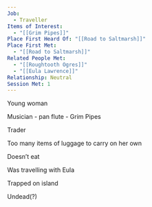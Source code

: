 ```yaml
---
Job:
  - Traveller
Items of Interest:
  - "[[Grim Pipes]]"
Place First Heard Of: "[[Road to Saltmarsh]]"
Place First Met:
  - "[[Road to Saltmarsh]]"
Related People Met:
  - "[[Roughtooth Ogres]]"
  - "[[Eula Lawrence]]"
Relationship: Neutral
Session Met: 1
---
```

Young woman

Musician - pan flute - Grim Pipes

Trader

Too many items of luggage to carry on her own

Doesn’t eat

Was travelling with Eula

Trapped on island

Undead(?)